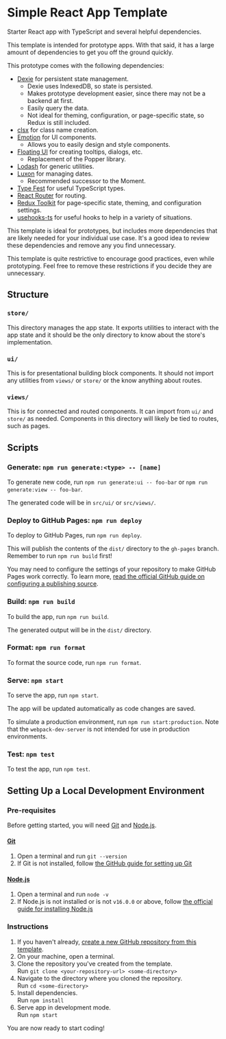 # Simple React App Template

Starter React app with TypeScript and several helpful dependencies.

This template is intended for prototype apps.
With that said, it has a large amount of dependencies to get you off the ground quickly.

This prototype comes with the following dependencies:

- [Dexie][dexie] for persistent state management.
  - Dexie uses IndexedDB, so state is persisted.
  - Makes prototype development easier, since there may not be a backend at first.
  - Easily query the data.
  - Not ideal for theming, configuration, or page-specific state, so Redux is still included.
- [clsx][clsx] for class name creation.
- [Emotion][emotion] for UI components.
  - Allows you to easily design and style components.
- [Floating UI][floating-ui] for creating tooltips, dialogs, etc.
  - Replacement of the Popper library.
- [Lodash][lodash] for generic utilities.
- [Luxon][luxon] for managing dates.
  - Recommended successor to the Moment.
- [Type Fest][type-fest] for useful TypeScript types.
- [React Router][react-router] for routing.
- [Redux Toolkit][rtk] for page-specific state, theming, and configuration settings.
- [usehooks-ts][usehooks-ts] for useful hooks to help in a variety of situations.

This template is ideal for prototypes,
but includes more dependencies that are likely needed for your individual use case.
It's a good idea to review these dependencies and remove any you find unnecessary.

This template is quite restrictive to encourage good practices, even while prototyping.
Feel free to remove these restrictions if you decide they are unnecessary.

## Structure

### `store/`

This directory manages the app state.
It exports utilities to interact with the app state and
it should be the only directory to know about the store's implementation.

### `ui/`

This is for presentational building block components.
It should not import any utilities from `views/` or `store/` or the know anything about routes.

### `views/`

This is for connected and routed components.
It can import from `ui/` and `store/` as needed.
Components in this directory will likely be tied to routes, such as pages.

## Scripts

### Generate: `npm run generate:<type> -- [name]`

To generate new code, run `npm run generate:ui -- foo-bar` or `npm run generate:view -- foo-bar`.

The generated code will be in `src/ui/` or `src/views/`.

### Deploy to GitHub Pages: `npm run deploy`

To deploy to GitHub Pages, run `npm run deploy`.

This will publish the contents of the `dist/` directory to the `gh-pages` branch.
Remember to run `npm run build` first!

You may need to configure the settings of your repository to make GitHub Pages work correctly.
To learn more, [read the official GitHub guide on configuring a publishing source](https://docs.github.com/en/pages/getting-started-with-github-pages/configuring-a-publishing-source-for-your-github-pages-site).

### Build: `npm run build`

To build the app, run `npm run build`.

The generated output will be in the `dist/` directory.

### Format: `npm run format`

To format the source code, run `npm run format`.

### Serve: `npm start`

To serve the app, run `npm start`.

The app will be updated automatically as code changes are saved.

To simulate a production environment, run `npm run start:production`.
Note that the `webpack-dev-server` is not intended for use in production environments.

### Test: `npm test`

To test the app, run `npm test`.

## Setting Up a Local Development Environment

### Pre-requisites

Before getting started, you will need [Git] and [Node.js].

#### [Git]

1. Open a terminal and run `git --version`
1. If Git is not installed, follow
   [the GitHub guide for setting up Git][github_docs_git]

#### [Node.js]

1. Open a terminal and run `node -v`
1. If Node.js is not installed or is not `v16.0.0` or above, follow
   [the official guide for installing Node.js][node_docs_install]

### Instructions

1. If you haven't already, [create a new GitHub repository from this template][generate].
1. On your machine, open a terminal.
1. Clone the repository you've created from the template.\
   Run `git clone <your-repository-url> <some-directory>`
1. Navigate to the directory where you cloned the repository.\
   Run `cd <some-directory>`
1. Install dependencies.\
   Run `npm install`
1. Serve app in development mode.\
   Run `npm start`

You are now ready to start coding!

[babel]: https://babeljs.io/
[dexie]: https://dexie.org/
[clsx]: https://www.npmjs.com/package/clsx
[emotion]: https://emotion.sh/docs/introduction
[floating-ui]: https://floating-ui.com/
[generate]: https://github.com/utori-dev/template-react-app-prototype/generate
[git]: https://git-scm.com/
[github_docs_git]: https://docs.github.com/en/get-started/quickstart/set-up-git
[lodash]: https://lodash.com/
[luxon]: https://lodash.com/
[node.js]: https://nodejs.org/
[node_docs_install]: https://nodejs.dev/learn/how-to-install-nodejs
[react-router]: https://reactrouter.com/en/main
[rtk]: https://redux-toolkit.js.org/
[type-fest]: https://github.com/sindresorhus/type-fest
[usehooks-ts]: https://usehooks-ts.com/
